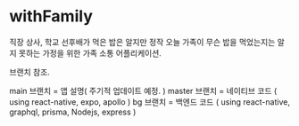 # withFamily
 직장 상사, 학교 선후배가 먹은 밥은 알지만 정작 오늘 가족이 무슨 밥을 먹었는지는 알지 못하는 가정을 위한 가족 소통 어플리케이션.
 
 브랜치 참조.
 
 main 브랜치 = 앱 설명( 주기적 업데이트 예정. )
 master 브랜치 = 네이티브 코드 ( using react-native, expo, apollo )
 bg 브랜치 = 백엔드 코드 ( using react-native, graphql, prisma, Nodejs, express )
 
 
